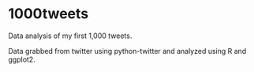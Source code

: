1000tweets
==========

Data analysis of my first 1,000 tweets. 


Data grabbed from twitter using python-twitter and analyzed using R and ggplot2.
